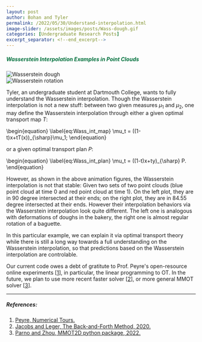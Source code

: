 ```yaml
---
layout: post
author: Bohan and Tyler 
permalink: /2022/05/30/Understand-interpolation.html
image-slider: /assets/images/posts/Wass-dough.gif
categories: [Undergraduate Research Posts]
excerpt_separator: <!--end_excerpt-->
---
```



<h5><span style="color:#00703C">Wasserstein Interpolation Examples in Point Clouds</span></h5>
<!--end_excerpt-->
<div class="row">
	<div class="column">
	<img class="img-fluid" src="{{site.baseurl}}//assets/images/posts/Wass-dough.gif" alt="Wasserstein dough">
	</div>
		<div class="column">
	<img class="img-fluid" src="{{site.baseurl}}//assets/images/posts/Wass-rotation.gif" alt="Wasserstein rotation">
	</div>
</div>

Tyler, an undergraduate student at Dartmouth College, wants to fully understand the Wasserstein interpolation. Though the Wasserstein interpolation is not a new stuff: between two given measures $\mu_1$ and $\mu_2$, one may define the Wasserstein interpolation through either a given optimal transport map $T$:

\begin{equation}
\label{eq:Wass_int_map}
\mu_t = ((1-t)x+tT(x))_{\sharp}\mu_1;
\end{equation}

or a given optimal transport plan $P$:

\begin{equation}
\label{eq:Wass_int_plan}
\mu_t = ((1-t)x+ty)_{\sharp} P.
\end{equation}

However, as shown in the above animation figures, the Wasserstein interpolation is not that stable: Given two sets of two point clouds (blue point cloud at time 0 and red point cloud at time 1). On the left plot, they are in 90 degree intersected at their ends; on the right plot, they are in 84.55 degree intersected at their ends. However their interpolation behaviors via the Wasserstein interpolation look quite different. The left one is analogous with deformations of doughs in the bakery, the right one is almost regular rotation of a baguette. 

In this particular example, we can explain it via optimal transport theory while there is still a long way towards a full understanding on the Wasserstein interpolation, so that predictions based on the Wasserstein interpolation are controlable.

Our current code owes a debt of gratitute to Prof. Peyre's open-resource online experiments \[[1]\], in particular, the linear programming to OT. In the future, we plan to use more recent faster solver \[[2]\], or more general MMOT solver \[[3]\]. 

----
##### References:


1. [Peyre, Numerical Tours.](https://www.numerical-tours.com/python/)
2. [Jacobs and Leger, The Back-and-Forth Method, 2020.](https://back-and-forth.netlify.app)
3. [Parno and Zhou, MMOT2D python package, 2022.](https://simda-muri.github.io/mmot/)

[1]: https://www.numerical-tours.com/python/
[2]: https://back-and-forth.netlify.app
[3]: https://simda-muri.github.io/mmot/


